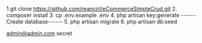 1.git clone https://github.com/reancirl/eCommerceSimpleCrud.git
2. composer install
3. cp .env.example .env
4. php artisan key:generate
------Create database------
5. php artisan migrate
6. php artisan db:seed

admin@admin.com
secret
